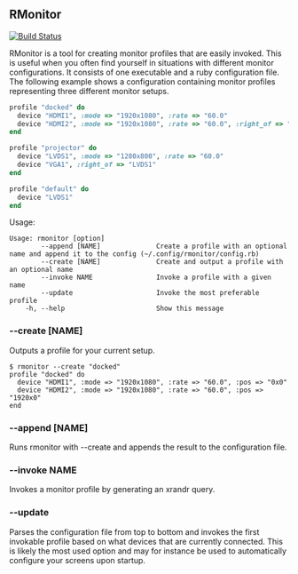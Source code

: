 ## RMonitor

[![Build Status](https://travis-ci.org/badeball/rmonitor.png)](https://travis-ci.org/badeball/rmonitor)

RMonitor is a tool for creating monitor profiles that are easily invoked. This
is useful when you often find yourself in situations with different monitor
configurations. It consists of one executable and a ruby configuration file.
The following example shows a configuration containing monitor profiles
representing three different monitor setups.

```ruby
profile "docked" do
  device "HDMI1", :mode => "1920x1080", :rate => "60.0"
  device "HDMI2", :mode => "1920x1080", :rate => "60.0", :right_of => "HDMI1"
end

profile "projector" do
  device "LVDS1", :mode => "1280x800", :rate => "60.0"
  device "VGA1", :right_of => "LVDS1"
end

profile "default" do
  device "LVDS1"
end
```

Usage:

```
Usage: rmonitor [option]
        --append [NAME]              Create a profile with an optional name and append it to the config (~/.config/rmonitor/config.rb)
        --create [NAME]              Create and output a profile with an optional name
        --invoke NAME                Invoke a profile with a given name
        --update                     Invoke the most preferable profile
    -h, --help                       Show this message
```

### --create [NAME]

Outputs a profile for your current setup.

```
$ rmonitor --create "docked"
profile "docked" do
  device "HDMI1", :mode => "1920x1080", :rate => "60.0", :pos => "0x0"
  device "HDMI2", :mode => "1920x1080", :rate => "60.0", :pos => "1920x0"
end
```

### --append [NAME]

Runs rmonitor with --create and appends the result to the configuration file.

### --invoke NAME

Invokes a monitor profile by generating an xrandr query.

### --update

Parses the configuration file from top to bottom and invokes the first
invokable profile based on what devices that are currently connected. This is
likely the most used option and may for instance be used to automatically
configure your screens upon startup.
